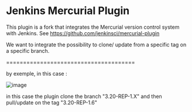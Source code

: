 Jenkins Mercurial Plugin
=========================

This plugin is a fork that integrates the Mercurial version control system with Jenkins. See https://github.com/jenkinsci/mercurial-plugin

We want to integrate the possibility to clone/ update from a specific tag on a specific branch.

======================================

by exemple, in this case : 

![image](https://raw.github.com/mackristof/mercurial-plugin/master/exemple.png)

in this case the plugin clone the branch "3.20-REP-1.X" and then pull/update on the tag "3.20-REP-1.6"
